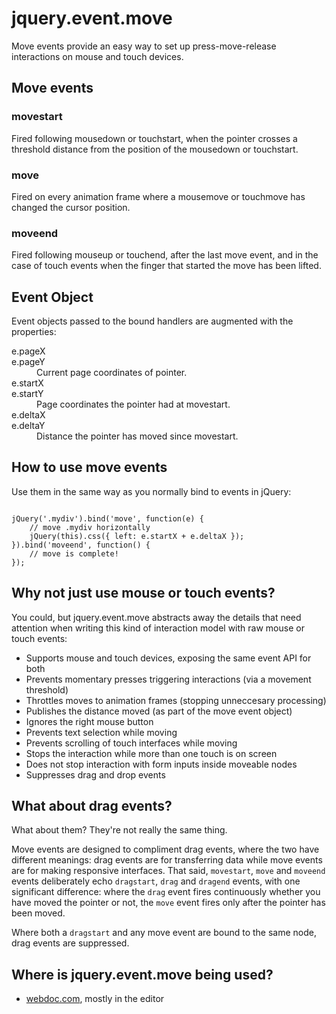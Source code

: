 <h1>jquery.event.move</h1>

<p>Move events provide an easy way to set up press-move-release interactions on mouse and touch devices.</p>

<!--ul>
	<li><a href="#what">Move events API</a></li>
	<li><a href="#how">How to use move events</a></li>
	<li><a href="#why1">Why not just use mouse or touch events?</a></li>
	<li><a href="#why2">What about drag events?</a></li>
	<li><a href="#where">Where is jquery.event.move being used?</a></li>
</ul-->


<h2 id="what">Move events</h2>

<h3>movestart</h3>
<p>Fired following mousedown or touchstart, when the pointer crosses a threshold distance from the position of the mousedown or touchstart.</p>

<h3>move</h3>
<p>Fired on every animation frame where a mousemove or touchmove has changed the cursor position.</p>

<h3>moveend</h3>
<p>Fired following mouseup or touchend, after the last move event, and in the case of touch events when the finger that started the move has been lifted.</p>

<h2>Event Object</h2>

<p>Event objects passed to the bound handlers are augmented with the properties:</p>

<dl>
  <dt>e.pageX<br/>e.pageY</dt><dd>Current page coordinates of pointer.</dd>
  <dt>e.startX<br/>e.startY</dt><dd>Page coordinates the pointer had at movestart.</dd>
  <dt>e.deltaX<br/>e.deltaY</dt><dd>Distance the pointer has moved since movestart.</dd>
</dl>


<h2 id="how">How to use move events</h2>

<p>Use them in the same way as you normally bind to events in jQuery:</p>

<pre><code class="js">
jQuery('.mydiv').bind('move', function(e) {
	// move .mydiv horizontally
	jQuery(this).css({ left: e.startX + e.deltaX });
}).bind('moveend', function() {
	// move is complete!
});
</code></pre>


<h2 id="why1">Why not just use mouse or touch events?</h2>

<p>You could, but jquery.event.move abstracts away the details that need attention when writing this kind of interaction model with raw mouse or touch events:</p>

<ul>
	<li>Supports mouse and touch devices, exposing the same event API for both</li>
	<li>Prevents momentary presses triggering interactions (via a movement threshold)</li>
	<li>Throttles moves to animation frames (stopping unneccesary processing)</li>
	<li>Publishes the distance moved (as part of the move event object)</li>
	<li>Ignores the right mouse button</li>
	<li>Prevents text selection while moving</li>
	<li>Prevents scrolling of touch interfaces while moving</li>
	<li>Stops the interaction while more than one touch is on screen</li>
	<li>Does not stop interaction with form inputs inside moveable nodes</li>
	<li>Suppresses drag and drop events</li>
</ul>


<h2 id="why2">What about drag events?</h2>

<p>What about them? They're not really the same thing.</p>

<p>Move events are designed to compliment drag events, where the two have different meanings: drag events are for transferring data while move events are for making responsive interfaces.
That said, <code>movestart</code>, <code>move</code> and <code>moveend</code> events deliberately echo <code>dragstart</code>, <code>drag</code> and <code>dragend</code> events, with one significant difference:
where the <code>drag</code> event fires continuously whether you have moved the pointer or not, the <code>move</code> event fires only after the pointer has been moved.</p>

<p>Where both a <code>dragstart</code> and any move event are bound to the same node, drag events are suppressed.</p>


<h2 id="where">Where is jquery.event.move being used?</h2>

<ul>
	<li><a href="http://www.webdoc.com">webdoc.com</a>, mostly in the editor</li>
</ul>